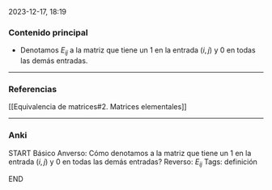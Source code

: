 2023-12-17, 18:19
### Contenido principal

- Denotamos $E_{ij}$ a la matriz que tiene un $1$ en la entrada $(i,j)$ y $0$ en todas las demás entradas.

--- 
### Referencias

[[Equivalencia de matrices#2. Matrices elementales]]

---
### Anki

START
Básico
Anverso: Cómo denotamos a la matriz que tiene un $1$ en la entrada $(i,j)$ y $0$ en todas las demás entradas?
Reverso: $E_{ij}$
Tags: definición
<!--ID: 1704822883736-->
END
